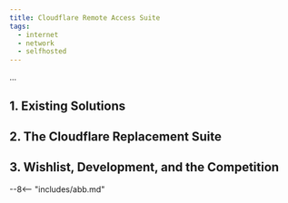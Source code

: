 ```yaml
---
title: Cloudflare Remote Access Suite
tags:
  - internet
  - network
  - selfhosted
---
```


...

## 1. Existing Solutions

## 2. The Cloudflare Replacement Suite

## 3. Wishlist, Development, and the Competition


--8<-- "includes/abb.md"